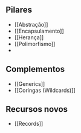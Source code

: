 ## Pilares
- [[Abstração]]
- [[Encapsulamento]]
- [[Herança]]
- [[Polimorfismo]]
- 
## Complementos

- [[Generics]]
- [[Coringas (Wildcards)]]

## Recursos novos

- [[Records]]
